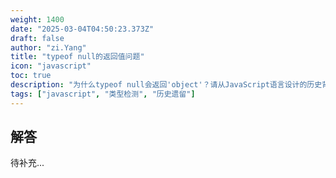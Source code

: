 ```yaml
---
weight: 1400
date: "2025-03-04T04:50:23.373Z"
draft: false
author: "zi.Yang"
title: "typeof null的返回值问题"
icon: "javascript"
toc: true
description: "为什么typeof null会返回'object'？请从JavaScript语言设计的历史背景和ECMAScript规范角度解释这一现象的成因。"
tags: ["javascript", "类型检测", "历史遗留"]
---
```


## 解答

待补充...
